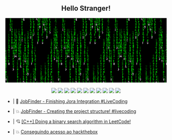 <h2 align="center">Hello Stranger!</h2>

<p align="center"><img src="/assets/matrixcode.gif" /></p>

<p align="center">
    <img src="https://img.shields.io/static/v1?label=%20&message=%20&color=000&style=for-the-badge" />
    <img src="https://img.shields.io/static/v1?label=%20&message=%20&color=111&style=for-the-badge" />
    <img src="https://img.shields.io/static/v1?label=%20&message=%20&color=222&style=for-the-badge" />
    <img src="https://img.shields.io/static/v1?label=%20&message=%20&color=333&style=for-the-badge" />
    <img src="https://img.shields.io/static/v1?label=%20&message=%20&color=444&style=for-the-badge" />
    <a href="https://www.youtube.com/@rcovery"><img src="https://img.shields.io/static/v1?label=YOUTUBE&message=Check%20out%20my%20latest%20videos!&color=dd0000&style=for-the-badge"/></a>
    <img src="https://img.shields.io/static/v1?label=%20&message=%20&color=cc0000&style=for-the-badge" />
    <img src="https://img.shields.io/static/v1?label=%20&message=%20&color=bb0000&style=for-the-badge" />
    <img src="https://img.shields.io/static/v1?label=%20&message=%20&color=aa0000&style=for-the-badge" />
    <img src="https://img.shields.io/static/v1?label=%20&message=%20&color=990000&style=for-the-badge" />
    <img src="https://img.shields.io/static/v1?label=%20&message=%20&color=880000&style=for-the-badge" />
</p>

<!-- YOUTUBE:START -->

- | 💯 [JobFinder - Finishing Jora Integration #LiveCoding](https://www.youtube.com/watch?v=6u86J3-AAhY)

- | 💥 [JobFinder - Creating the project structure! #livecoding](https://www.youtube.com/watch?v=Eo_32t8ORBg)

- | 💘 [[C++] Doing a binary search algorithm in LeetCode!](https://www.youtube.com/watch?v=BimGRxT6U_4)

- | 💥 [Conseguindo acesso ao hackthebox](https://www.youtube.com/watch?v=MCqIKDEmogM)
<!-- YOUTUBE:END -->
